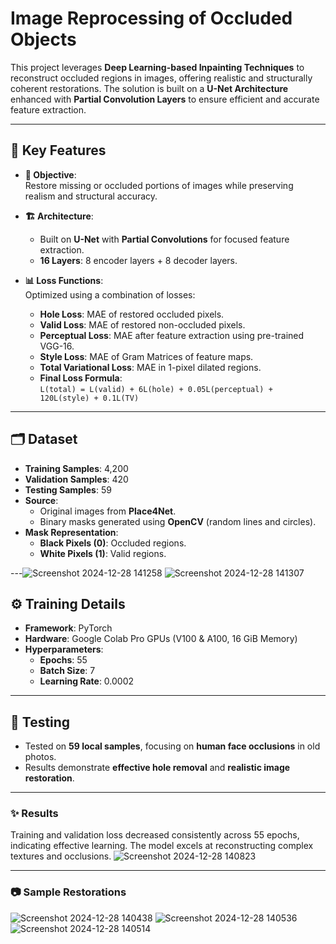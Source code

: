 # **Image Reprocessing of Occluded Objects**

This project leverages **Deep Learning-based Inpainting Techniques** to reconstruct occluded regions in images, offering realistic and structurally coherent restorations. The solution is built on a **U-Net Architecture** enhanced with **Partial Convolution Layers** to ensure efficient and accurate feature extraction.

---

## **🌟 Key Features**

- **🎯 Objective**:  
  Restore missing or occluded portions of images while preserving realism and structural accuracy.

- **🏗️ Architecture**:  
  - Built on **U-Net** with **Partial Convolutions** for focused feature extraction.  
  - **16 Layers**: 8 encoder layers + 8 decoder layers.  

- **📊 Loss Functions**:  
  Optimized using a combination of losses:  
  - **Hole Loss**: MAE of restored occluded pixels.  
  - **Valid Loss**: MAE of restored non-occluded pixels.  
  - **Perceptual Loss**: MAE after feature extraction using pre-trained VGG-16.  
  - **Style Loss**: MAE of Gram Matrices of feature maps.  
  - **Total Variational Loss**: MAE in 1-pixel dilated regions.  
  - **Final Loss Formula**:  
    `L(total) = L(valid) + 6L(hole) + 0.05L(perceptual) + 120L(style) + 0.1L(TV)`  

---

## **🗂️ Dataset**

- **Training Samples**: 4,200  
- **Validation Samples**: 420  
- **Testing Samples**: 59  
- **Source**:  
  - Original images from **Place4Net**.  
  - Binary masks generated using **OpenCV** (random lines and circles).  
- **Mask Representation**:  
  - **Black Pixels (0)**: Occluded regions.  
  - **White Pixels (1)**: Valid regions.  

---![Screenshot 2024-12-28 141258](https://github.com/user-attachments/assets/c33a7e51-90c9-4149-a515-a4adc80d1d61)
![Screenshot 2024-12-28 141307](https://github.com/user-attachments/assets/6fcb03dc-d44e-4b31-9e30-9445baa4c996)


## **⚙️ Training Details**

- **Framework**: PyTorch  
- **Hardware**: Google Colab Pro GPUs (V100 & A100, 16 GiB Memory)  
- **Hyperparameters**:  
  - **Epochs**: 55  
  - **Batch Size**: 7  
  - **Learning Rate**: 0.0002  

---

## **🧪 Testing**

- Tested on **59 local samples**, focusing on **human face occlusions** in old photos.  
- Results demonstrate **effective hole removal** and **realistic image restoration**.

---

### **✨ Results**

Training and validation loss decreased consistently across 55 epochs, indicating effective learning. The model excels at reconstructing complex textures and occlusions.
![Screenshot 2024-12-28 140823](https://github.com/user-attachments/assets/99124345-a389-436c-9966-a219ae756298)

---

### **📷 Sample Restorations**

![Screenshot 2024-12-28 140438](https://github.com/user-attachments/assets/83c884a7-561e-4cf6-9469-f19818461013)
![Screenshot 2024-12-28 140536](https://github.com/user-attachments/assets/36738265-df14-4b01-b8a8-212e85382c1b)
![Screenshot 2024-12-28 140514](https://github.com/user-attachments/assets/25c2e578-637f-41a3-909c-ab9942d13fda)

